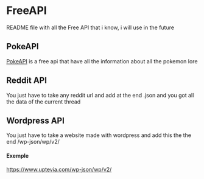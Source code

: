 # FreeAPI
README file with all the Free API that i know, i will use in the future

## PokeAPI
[PokeAPI](https://pokeapi.co) is a free api that have all the information about all the pokemon lore

## Reddit API
You just have to take any reddit url and add at the end .json and you got all the data of the current thread

## Wordpress API
You just have to take a website made with wordpress and add this the the end /wp-json/wp/v2/
#### Exemple
https://www.uptevia.com/wp-json/wp/v2/
